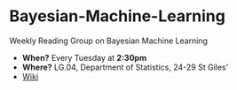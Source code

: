 # Bayesian-Machine-Learning
Weekly Reading Group on Bayesian Machine Learning

* **When?** Every Tuesday at **2:30pm** 
* **Where?** LG.04, Department of Statistics, 24-29 St Giles'
* [Wiki](https://github.com/BigBayes/Bayesian-Machine-Learning/wiki)
